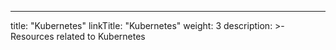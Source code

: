 ---
title: "Kubernetes"
linkTitle: "Kubernetes"
weight: 3
description: >-
     Resources related to Kubernetes 

